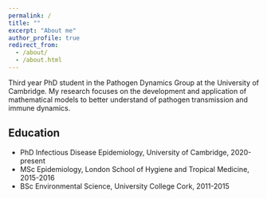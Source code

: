 ```yaml
---
permalink: /
title: ""
excerpt: "About me"
author_profile: true
redirect_from: 
  - /about/
  - /about.html
---
```


Third year PhD student in the Pathogen Dynamics Group at the University of Cambridge. My research focuses on the development and application of mathematical models to better understand of pathogen transmission and immune dynamics.

Education
------
+ PhD Infectious Disease Epidemiology, University of Cambridge, 2020-present
+ MSc Epidemiology, London School of Hygiene and Tropical Medicine, 2015-2016
+ BSc Environmental Science, University College Cork, 2011-2015



